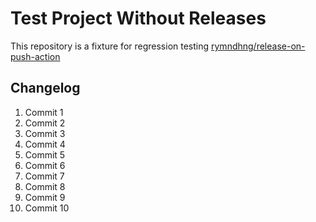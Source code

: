 # Test Project Without Releases

This repository is a fixture for regression testing [rymndhng/release-on-push-action](https://github.com/rymndhng/release-on-push-action)

## Changelog

1. Commit 1
2. Commit 2
3. Commit 3
4. Commit 4
5. Commit 5
6. Commit 6
7. Commit 7
8. Commit 8
9. Commit 9
10. Commit 10

